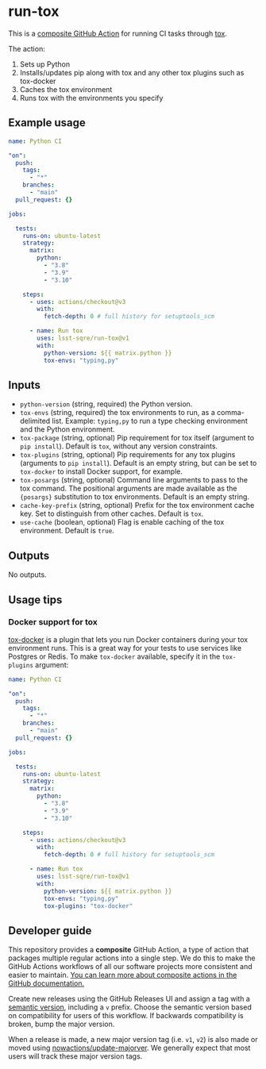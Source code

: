# run-tox

This is a [composite GitHub Action](https://docs.github.com/en/actions/creating-actions/creating-a-composite-action) for running CI tasks through [tox](https://tox.wiki/en/latest/index.html#).

The action:

1. Sets up Python
2. Installs/updates pip along with tox and any other tox plugins such as tox-docker
3. Caches the tox environment
4. Runs tox with the environments you specify

## Example usage

```yaml
name: Python CI

"on":
  push:
    tags:
      - "*"
    branches:
      - "main"
  pull_request: {}

jobs:

  tests:
    runs-on: ubuntu-latest
    strategy:
      matrix:
        python:
          - "3.8"
          - "3.9"
          - "3.10"

    steps:
      - uses: actions/checkout@v3
        with:
          fetch-depth: 0 # full history for setuptools_scm

      - name: Run tox
        uses: lsst-sqre/run-tox@v1
        with:
          python-version: ${{ matrix.python }}
          tox-envs: "typing,py"
```

## Inputs

- `python-version` (string, required) the Python version.
- `tox-envs` (string, required) the tox environments to run, as a comma-delimited list. Example: `typing,py` to run a type checking environment and the Python environment.
- `tox-package` (string, optional) Pip requirement for tox itself (argument to `pip install`). Default is `tox`, without any version constraints.
- `tox-plugins` (string, optional) Pip requirements for any tox plugins (arguments to `pip install`). Default is an empty string, but can be set to `tox-docker` to install Docker support, for example.
- `tox-posargs` (string, optional) Command line arguments to pass to the tox command. The positional arguments are made available as the `{posargs}` substitution to tox environments. Default is an empty string.
- `cache-key-prefix` (string, optional) Prefix for the tox environment cache key. Set to distinguish from other caches. Default is `tox`.
- `use-cache` (boolean, optional) Flag is enable caching of the tox environment. Default is `true`.

## Outputs

No outputs.

## Usage tips

### Docker support for tox

[tox-docker](https://github.com/tox-dev/tox-docker) is a plugin that lets you run Docker containers during your tox environment runs.
This is a great way for your tests to use services like Postgres or Redis.
To make `tox-docker` available, specify it in the `tox-plugins` argument:

```yaml
name: Python CI

"on":
  push:
    tags:
      - "*"
    branches:
      - "main"
  pull_request: {}

jobs:

  tests:
    runs-on: ubuntu-latest
    strategy:
      matrix:
        python:
          - "3.8"
          - "3.9"
          - "3.10"

    steps:
      - uses: actions/checkout@v3
        with:
          fetch-depth: 0 # full history for setuptools_scm

      - name: Run tox
        uses: lsst-sqre/run-tox@v1
        with:
          python-version: ${{ matrix.python }}
          tox-envs: "typing,py"
          tox-plugins: "tox-docker"
```

## Developer guide

This repository provides a **composite** GitHub Action, a type of action that packages multiple regular actions into a single step.
We do this to make the GitHub Actions workflows of all our software projects more consistent and easier to maintain.
[You can learn more about composite actions in the GitHub documentation.](https://docs.github.com/en/actions/creating-actions/creating-a-composite-action)

Create new releases using the GitHub Releases UI and assign a tag with a [semantic version](https://semver.org), including a `v` prefix. Choose the semantic version based on compatibility for users of this workflow. If backwards compatibility is broken, bump the major version.

When a release is made, a new major version tag (i.e. `v1`, `v2`) is also made or moved using [nowactions/update-majorver](https://github.com/marketplace/actions/update-major-version).
We generally expect that most users will track these major version tags.
